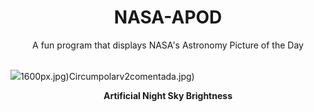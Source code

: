 <div align="center">
  <h1>
    NASA-APOD
  </h1>
</div>
  
<div align="center">
  A fun program that displays NASA's Astronomy Picture of the Day
</div>

<br>

![](https://apod.nasa.gov/apod/image/2303/WorldSkyBrightness_JpssLorenz_5848.jpg)1600px.jpg)Circumpolarv2comentada.jpg)

<p align = "center">
  <b>Artificial Night Sky Brightness</b>
</p>
